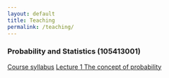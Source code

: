 ```yaml
---
layout: default
title: Teaching
permalink: /teaching/
---
```



### **Probability and Statistics (105413001)**

[Course syllabus](files/course_materials/statistics/syllabus.pdf)
[Lecture 1 The concept of probability](files/course_materials/statistics/lecture1_probability.pdf)


